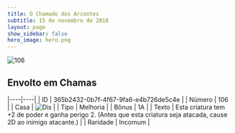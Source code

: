 ```yaml
---
title: O Chamado dos Arcontes
subtitle: 15 de novembro de 2018
layout: page
show_sidebar: false
hero_image: hero.png
---
```


![106](https://cdn.keyforgegame.com/media/card_front/pt/341_106_4G49CMC5XCX4_pt.png)

## Envolto em Chamas

|----|----|
| ID | 365b2432-0b7f-4f67-9fa6-e4b726de5c4e |
| Número | 106 |
| Casa | ![Dis](https://archonarcana.com/images/thumb/e/e8/Dis.png/22px-Dis.png "Dis") |
| Tipo | Melhoria |
| Bônus | 1A |
| Texto | Esta criatura tem +2 de poder e ganha perigo 2. (Antes que esta criatura seja atacada, cause 2D  ao inimigo atacante.) |
| Raridade | Incomum |

